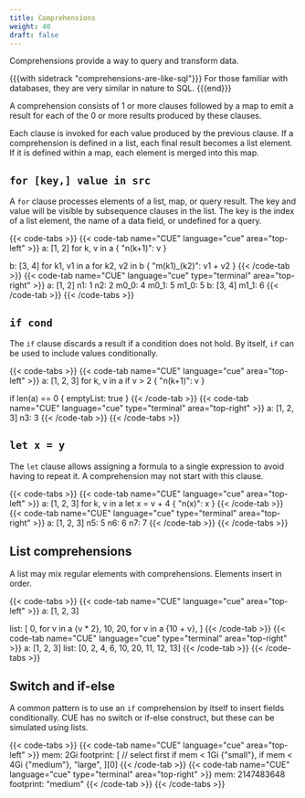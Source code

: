 ```yaml
---
title: Comprehensions
weight: 40
draft: false
---
```



Comprehensions provide a way to query and transform data.

{{{with sidetrack "comprehensions-are-like-sql"}}}
For those familiar with databases, they are very similar in nature to SQL.
{{{end}}}

A comprehension consists of 1 or more clauses followed by a map to emit a result
for each of the 0 or more results produced by these clauses.

Each clause is invoked for each value produced by the previous clause.
If a comprehension is defined in a list, each final result becomes a list
element.
If it is defined within a map, each element is merged into this map.

## `for [key,] value in src`

A `for` clause processes elements of a list, map, or query result.
The key and value will be visible by subsequence clauses in the list.
The key is the index of a list element, the name of a data field, or undefined
for a query.

{{< code-tabs >}}
{{< code-tab name="CUE" language="cue"  area="top-left" >}}
a: [1, 2]
for k, v in a {
	"n\(k+1)": v
}

b: [3, 4]
for k1, v1 in a
for k2, v2 in b {
	"m\(k1)_\(k2)": v1 + v2
}
{{< /code-tab >}}
{{< code-tab name="CUE" language="cue" type="terminal" area="top-right" >}}
a: [1, 2]
n1:   1
n2:   2
m0_0: 4
m0_1: 5
m1_0: 5
b: [3, 4]
m1_1: 6
{{< /code-tab >}}
{{< /code-tabs >}}


## `if cond`

The `if` clause discards a result if a condition does not hold.
By itself, `if` can be used to include values conditionally.

{{< code-tabs >}}
{{< code-tab name="CUE" language="cue"  area="top-left" >}}
a: [1, 2, 3]
for k, v in a
if v > 2 {
	"n\(k+1)": v
}

if len(a) == 0 {
	emptyList: true
}
{{< /code-tab >}}
{{< code-tab name="CUE" language="cue" type="terminal" area="top-right" >}}
a: [1, 2, 3]
n3: 3
{{< /code-tab >}}
{{< /code-tabs >}}


## `let x = y`

The `let` clause allows assigning a formula to a single expression to avoid
having to repeat it.
A comprehension may not start with this clause.

{{< code-tabs >}}
{{< code-tab name="CUE" language="cue"  area="top-left" >}}
a: [1, 2, 3]
for k, v in a
let x = v + 4 {
	"n\(x)": x
}
{{< /code-tab >}}
{{< code-tab name="CUE" language="cue" type="terminal" area="top-right" >}}
a: [1, 2, 3]
n5: 5
n6: 6
n7: 7
{{< /code-tab >}}
{{< /code-tabs >}}


<!-- TODO

reduce z=b  // to/ with

order x with a, b in expr

group [ref=]expr

-->

## List comprehensions

A list may mix regular elements with comprehensions.
Elements insert in order.

{{< code-tabs >}}
{{< code-tab name="CUE" language="cue"  area="top-left" >}}
a: [1, 2, 3]

list: [
	0,
	for v in a {v * 2},
	10,
	20,
	for v in a {10 + v},
]
{{< /code-tab >}}
{{< code-tab name="CUE" language="cue" type="terminal" area="top-right" >}}
a: [1, 2, 3]
list: [0, 2, 4, 6, 10, 20, 11, 12, 13]
{{< /code-tab >}}
{{< /code-tabs >}}


## Switch and if-else

A common pattern is to use an `if` comprehension by itself to insert fields
conditionally.
CUE has no switch or if-else construct, but these can be simulated using lists.

{{< code-tabs >}}
{{< code-tab name="CUE" language="cue"  area="top-left" >}}
mem:       2Gi
footprint: [ // select first
		if mem < 1Gi {"small"},
		if mem < 4Gi {"medium"},
		"large",
][0]
{{< /code-tab >}}
{{< code-tab name="CUE" language="cue" type="terminal" area="top-right" >}}
mem:       2147483648
footprint: "medium"
{{< /code-tab >}}
{{< /code-tabs >}}


